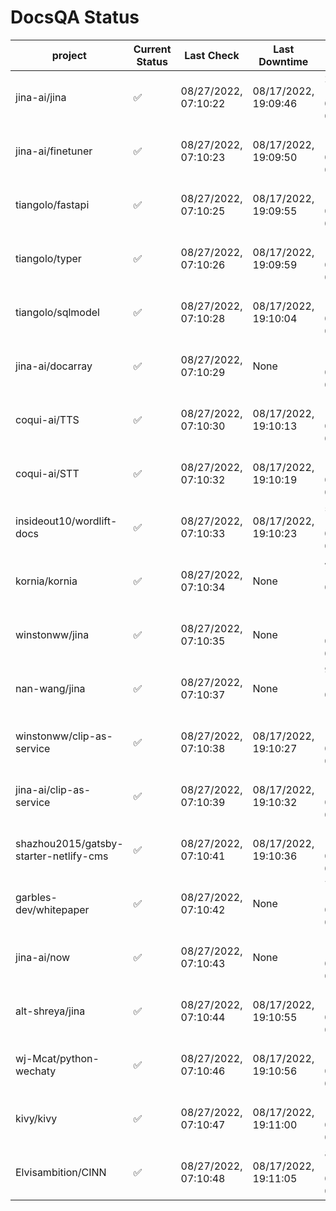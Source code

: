# DocsQA Status

|               project                |Current Status|     Last Check     |   Last Downtime    |               % Uptime                |
|--------------------------------------|--------------|--------------------|--------------------|---------------------------------------|
|jina-ai/jina                          |✅            |08/27/2022, 07:10:22|08/17/2022, 19:09:46|207220.000 (since 08/15/2022, 07:09:42)|
|jina-ai/finetuner                     |✅            |08/27/2022, 07:10:23|08/17/2022, 19:09:50|155270.732 (since 08/15/2022, 07:09:42)|
|tiangolo/fastapi                      |✅            |08/27/2022, 07:10:25|08/17/2022, 19:09:55|151583.333 (since 08/15/2022, 07:09:42)|
|tiangolo/typer                        |✅            |08/27/2022, 07:10:26|08/17/2022, 19:09:59|179061.364 (since 08/15/2022, 07:09:42)|
|tiangolo/sqlmodel                     |✅            |08/27/2022, 07:10:28|08/17/2022, 19:10:04|184233.333 (since 08/15/2022, 07:09:42)|
|jina-ai/docarray                      |✅            |08/27/2022, 07:10:29|None                |100.000 (since 08/24/2022, 01:39:12)   |
|coqui-ai/TTS                          |✅            |08/27/2022, 07:10:30|08/17/2022, 19:10:13|172716.667 (since 08/15/2022, 07:09:42)|
|coqui-ai/STT                          |✅            |08/27/2022, 07:10:32|08/17/2022, 19:10:19|129938.776 (since 08/15/2022, 07:09:42)|
|insideout10/wordlift-docs             |✅            |08/27/2022, 07:10:33|08/17/2022, 19:10:23|57086.000 (since 08/15/2022, 07:09:42) |
|kornia/kornia                         |✅            |08/27/2022, 07:10:34|None                |44.417 (since 08/23/2022, 16:11:04)    |
|winstonww/jina                        |✅            |08/27/2022, 07:10:35|None                |100.000 (since 08/26/2022, 06:21:28)   |
|nan-wang/jina                         |✅            |08/27/2022, 07:10:37|None                |99.960 (since 08/24/2022, 15:11:24)    |
|winstonww/clip-as-service             |✅            |08/27/2022, 07:10:38|08/17/2022, 19:10:27|115776.364 (since 08/15/2022, 07:09:42)|
|jina-ai/clip-as-service               |✅            |08/27/2022, 07:10:39|08/17/2022, 19:10:32|145473.684 (since 08/15/2022, 07:09:42)|
|shazhou2015/gatsby-starter-netlify-cms|✅            |08/27/2022, 07:10:41|08/17/2022, 19:10:36|109791.379 (since 08/15/2022, 07:09:42)|
|garbles-dev/whitepaper                |✅            |08/27/2022, 07:10:42|None                |75.635 (since 08/24/2022, 01:39:12)    |
|jina-ai/now                           |✅            |08/27/2022, 07:10:43|None                |100.000 (since 08/24/2022, 01:39:12)   |
|alt-shreya/jina                       |✅            |08/27/2022, 07:10:44|08/17/2022, 19:10:55|126162.903 (since 08/15/2022, 07:09:42)|
|wj-Mcat/python-wechaty                |✅            |08/27/2022, 07:10:46|08/17/2022, 19:10:56|129925.397 (since 08/15/2022, 07:09:42)|
|kivy/kivy                             |✅            |08/27/2022, 07:10:47|08/17/2022, 19:11:00|122225.000 (since 08/15/2022, 07:09:42)|
|Elvisambition/CINN                    |✅            |08/27/2022, 07:10:48|08/17/2022, 19:11:05|89368.182 (since 08/15/2022, 07:09:42) |

